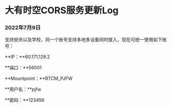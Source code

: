# 大有时空CORS服务更新Log 

### 2022年7月9日 

 支持安庆以及学校，同一个账号支持多地多设备同时接入，现在可统一使用如下账号： 
 
**IP：**60.171.129.2 
 
**端口：**56001 

**Mountpoint：**RTCM_PJFW 

**用户名：**pjfw 

**密码：**123456 
